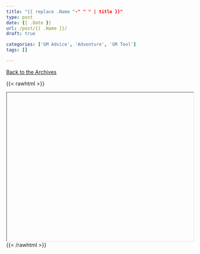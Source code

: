 ```yaml
---
title: "{{ replace .Name "-" " " | title }}"
type: post
date: {{ .Date }}
url: /post/{{ .Name }}/
draft: true

categories: ['GM Advice', 'Adventure', 'GM Tool']
tags: []

---
```

[Back to the Archives](/adventures-archive)

{{< rawhtml >}}
<iframe src="" width=100% height="400"></iframe>
{{< /rawhtml >}}

